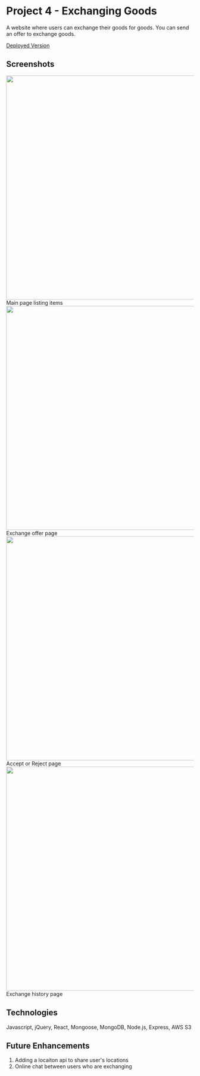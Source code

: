 # Project 4 - Exchanging Goods

A website where users can exchange their goods for goods. You can send an offer to exchange goods.

[Deployed Version](https://jun-project4.herokuapp.com/)

## Screenshots

<img src="https://i.imgur.com/hdDvEn2.png" width="600px">
Main page listing items

<img src="https://i.imgur.com/LkXEokE.png" width="600px">
Exchange offer page

<img src="https://i.imgur.com/v5zYNVr.png" width="600px">
Accept or Reject page

<img src="https://i.imgur.com/IWzylfj.png" width="600px">
Exchange history page


## Technologies

Javascript, jQuery, React, Mongoose, MongoDB, Node.js, Express, AWS S3

## Future Enhancements
1. Adding a locaiton api to share user's locations
2. Online chat between users who are exchanging
